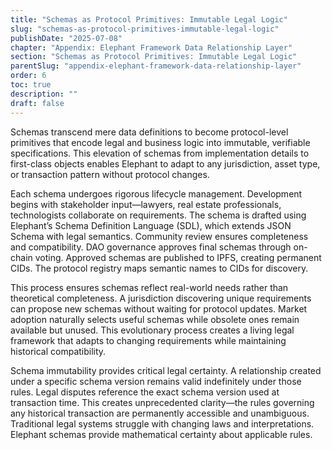 ```yaml
---
title: "Schemas as Protocol Primitives: Immutable Legal Logic"
slug: "schemas-as-protocol-primitives-immutable-legal-logic"
publishDate: "2025-07-08"
chapter: "Appendix: Elephant Framework Data Relationship Layer"
section: "Schemas as Protocol Primitives: Immutable Legal Logic"
parentSlug: "appendix-elephant-framework-data-relationship-layer"
order: 6
toc: true
description: ""
draft: false
---
```


Schemas transcend mere data definitions to become protocol-level primitives that encode legal and business logic into
immutable, verifiable specifications. This elevation of schemas from implementation details to first-class objects
enables Elephant to adapt to any jurisdiction, asset type, or transaction pattern without protocol changes.

Each schema undergoes rigorous lifecycle management. Development begins with stakeholder input—lawyers, real estate
professionals, technologists collaborate on requirements. The schema is drafted using Elephant’s Schema Definition
Language (SDL), which extends JSON Schema with legal semantics. Community review ensures completeness and compatibility.
DAO governance approves final schemas through on-chain voting. Approved schemas are published to IPFS, creating
permanent CIDs. The protocol registry maps semantic names to CIDs for discovery.

This process ensures schemas reflect real-world needs rather than theoretical completeness. A jurisdiction discovering
unique requirements can propose new schemas without waiting for protocol updates. Market adoption naturally selects
useful schemas while obsolete ones remain available but unused. This evolutionary process creates a living legal
framework that adapts to changing requirements while maintaining historical compatibility.

Schema immutability provides critical legal certainty. A relationship created under a specific schema version remains
valid indefinitely under those rules. Legal disputes reference the exact schema version used at transaction time. This
creates unprecedented clarity—the rules governing any historical transaction are permanently accessible and unambiguous.
Traditional legal systems struggle with changing laws and interpretations. Elephant schemas provide mathematical
certainty about applicable rules.
